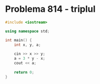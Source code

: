 # Problema 814 - triplul
```c++
#include <iostream>

using namespace std;

int main() {
    int x, y, a;
    
    cin >> x >> y;
    a = 3 * y - x;
    cout << a;
    
	return 0;    
}
```
